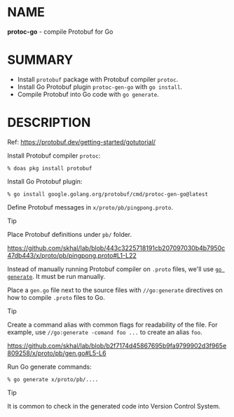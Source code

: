 # NAME

**protoc-go** - compile Protobuf for Go


# SUMMARY

* Install `protobuf` package with Protobuf compiler `protoc`.
* Install Go Protobuf plugin `protoc-gen-go` with `go install`.
* Compile Protobuf into Go code with `go generate`.


# DESCRIPTION

Ref: https://protobuf.dev/getting-started/gotutorial/

Install Protobuf compiler `protoc`:

```console
% doas pkg install protobuf
```

Install Go Protobuf plugin:

```console
% go install google.golang.org/protobuf/cmd/protoc-gen-go@latest
```

Define Protobuf messages in `x/proto/pb/pingpong.proto`.

> [!TIP]
> Place Protobuf definitions under `pb/` folder.

https://github.com/skhal/lab/blob/443c3225718191cb207097030b4b7950c47db443/x/proto/pb/pingpong.proto#L1-L22

Instead of manually running Protobuf compiler on `.proto` files, we'll use
[`go generate`](https://pkg.go.dev/cmd/go#hdr-Generate_Go_files_by_processing_source).
It must be run manually.

Place a `gen.go` file next to the source files with `//go:generate` directives
on how to compile `.proto` files to Go.

> [!TIP]
> Create a command alias with common flags for readability of the file. For
> example, use `//go:generate -comand foo ...` to create an alias `foo`.

https://github.com/skhal/lab/blob/b2f7174d45867695b9fa9799902d3f965e809258/x/proto/pb/gen.go#L5-L6

Run Go generate commands:

```console
% go generate x/proto/pb/....
```

> [!TIP]
> It is common to check in the generated code into Version Control System.
